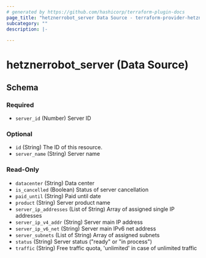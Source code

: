 ```yaml
---
# generated by https://github.com/hashicorp/terraform-plugin-docs
page_title: "hetznerrobot_server Data Source - terraform-provider-hetzner-robot"
subcategory: ""
description: |-
  
---
```


# hetznerrobot_server (Data Source)





<!-- schema generated by tfplugindocs -->
## Schema

### Required

- `server_id` (Number) Server ID

### Optional

- `id` (String) The ID of this resource.
- `server_name` (String) Server name

### Read-Only

- `datacenter` (String) Data center
- `is_cancelled` (Boolean) Status of server cancellation
- `paid_until` (String) Paid until date
- `product` (String) Server product name
- `server_ip_addresses` (List of String) Array of assigned single IP addresses
- `server_ip_v4_addr` (String) Server main IP address
- `server_ip_v6_net` (String) Server main IPv6 net address
- `server_subnets` (List of String) Array of assigned subnets
- `status` (String) Server status ("ready" or "in process")
- `traffic` (String) Free traffic quota, 'unlimited' in case of unlimited traffic


